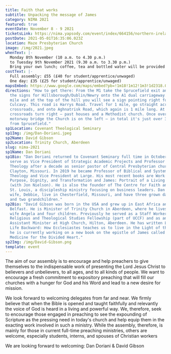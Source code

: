 ```yaml
---
title: Faith that works
subtitle: Unpacking the message of James
category: NIMA 2021
featured: true
eventDate: November 8 - 9 2021
ticketsLink: https://nima.yapsody.com/event/index/664156/northern-ireland-ministry-assembly-2021
postDate: 2021-05-01T16:35:06.023Z
location: Maze Presbyterian Church
image: /img/2021.jpeg
whenText: |-
  Monday 8th November (10 a.m. to 4.30 p.m.)
  to Tuesday 9th November 2021 (9.30 a.m. to 3.30 p.m.)
  Bring your own lunch; coffee, tea and bottled water will be provided
costText: |-
  Full assembly: £55 (£40 for student/apprentice/unwaged)
  One day: £35 (£25 for student/apprentice/unwaged)
mapsEmbed: https://www.google.com/maps/embed?pb=!1m18!1m12!1m3!1d2318.0010047523247!2d-6.117361399999999!3d54.480564099999995!2m3!1f0!2f0!3f0!3m2!1i1024!2i768!4f13.1!3m3!1m2!1s0x486103191e37a8d1%3A0x2af07ebaec4c8898!2sMaze%20Presbyterian%20Church!5e0!3m2!1sen!2suk!4v1628795706431!5m2!1sen!2suk
directions: "How to get there: From the M1 take the Sprucefield exit and follow
  the signs for Hillsborough/Dublin/Newry onto the A1 dual carriageway. After 1
  mile and at the top of the hill you will see a sign pointing right for
  Culcavy. This road is Harrys Road. Travel for 1 mile, go straight across the
  crossroads, and onto Aghnatrisk Road, which again is 1 mile long. At this
  crossroads turn right – past houses and a Methodist church. Once over the
  motorway bridge the Church is on the left – in total it's just over 3 miles
  from Sprucefield."
sp1Location: Covenant Theological Seminary
sp1Img: /img/Dan-Doriani.jpeg
sp2Name: David Gibson
sp2Location: Trinity Church, Aberdeen
slug: nima-2021
sp1Name: Dan Doriani
sp1Bio: "Dan Doriani returned to Covenant Seminary full time in October 2013 to
  serve as Vice President of Strategic Academic Projects and Professor of
  Theology after a decade as senior pastor of Central Presbyterian church in
  Clayton, Missouri. In 2019 he became Professor of Biblical and Systematic
  Theology and Vice President at Large. His most recent books are Work: Its
  Purpose, Dignity, and Transformation and James: Portrait of a Living Faith
  (with Jon Nielson). He is also the founder of The Centre for Faith and Work
  St. Louis, a discipleship ministry focusing on business leaders. Dan and his
  wife, Debbie, live in Chesterfield, Missouri, and have three grown daughters
  and two grandchildren."
sp2Bio: "David Gibson was born in the USA and grew up in East Africa and
  Belfast. He is Minister of Trinity Church in Aberdeen, where he lives with his
  wife Angela and four children. Previously he served as a Staff Worker for the
  Religious and Theological Studies Fellowship (part of UCCF) and as an
  Assistant Minister at High Church, Hilton, Aberdeen. He has written Living
  Life Backward: How Ecclesiastes teaches us to live in the Light of the End and
  he is currently working on a new book on the epistle of James called Whole:
  Medicine for the Divided Heart."
sp2Img: /img/David-Gibson.png
template: event
---
```


The aim of our assembly is to encourage and help preachers to give
themselves to the indispensable work of presenting the Lord Jesus
Christ to believers and unbelievers, to all ages, and to all kinds
of people. We want to encourage a fresh commitment to expository
preaching that will fill our churches with a hunger for God and his
Word and lead to a new desire for mission.

We look forward to welcoming delegates from far and near. We firmly
believe that when the Bible is opened and taught faithfully and
relevantly the voice of God is heard in a living and powerful way.
We, therefore, seek to encourage those engaged in preaching to see
the expounding of Scripture as the pressing need in today&apos;s
church and help equip them in the exacting work involved in such a
ministry. While the assembly, therefore, is mainly for those in
current full-time preaching ministries, others are welcome,
especially students, interns, and spouses of Christian workers

We are looking forward to welcoming: Dan Doriani &amp; David Gibson
